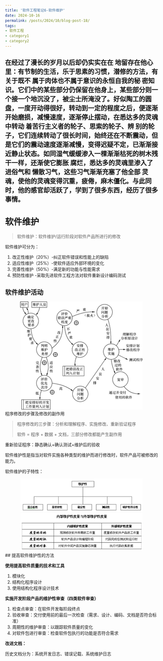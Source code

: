 ```yaml
---
title: '软件工程笔记6-软件维护'
date: 2024-10-16
permalink: /posts/2024/10/blog-post-18/
tags:
- 软件工程
- category1
- category2
---
```

在经过了漫长的岁月以后却仍实实在在
地留存在他心里：有节制的生活，乐于思素的习惯，潜修的方法，有关于既不
属于肉体也不属于意识的永恒自我的秘
密知识。它们中的某些部分仍保留在他身上，某些部分则一个接一个地沉没了，被尘士所淹没了。好似陶工的圆
盘，一度开动得很好，转动到一定的程度之后，便逐渐开始磨损，减慢速度，逐渐停止摆动，在悉达多的灵魂中转动
着苦行主义者的轮子、思索的轮子、辨
别的轮子，它们连续转动了很长时间，始终还在不断震动，但是它们的震动速度逐渐减慢，变得迟疑不定，已渐渐接近静止状态。如同湿气缓缓渗入一棵渐渐枯死的树木残干一样，还渐使它膨胀
腐烂，悉达多的灵魂里渗入了进俗气和
懒散习气，这些习气渐渐充塞了他全部
灵魂，使他的灵魂变得沉重，疲倦，麻木僵化。与此同时，他的感官却活跃了，学到了很多东西，经历了很多事情。
---

# 软件维护

> 软件维护：软件维护/运行阶段对软件产品所进行的修改
>

软件维护可分为：

1. 改正性维护（20%）-纠正软件错误和性能上的缺陷
2. 适应性维护（25%）-使软件适应外部环境的变化
3. 完善性维护（50%）-满足新的功能与性能需求
4. 预防性维护               -采取先进软件工程方法对软件重新设计编码测试

## 软件维护活动

<div style="text-align: center;">
    <img src="/images/2024-10-16-2/Untitled.png" width="80%" alt="">
</div>
程序修改的步骤及修改的副作用

> 程序修改的三步骤：分析和理解程序、实施修改、重新验证程序
>
>
> 软件 = 程序 + 数据 + 文档，三部分修改都能产生副作用
>

重新验证程序：静态确认+确认测试+维护后的验收

软件维护性是指当对软件实施各种类型的维护而进行修改时，软件产品可被修改的能力。

软件维护的子特性：

<div style="text-align: center;">
    <img src="/images/2024-10-16-2/Untitled%201.png" width="80%" alt="">
</div>

<div style="text-align: center;">
    <img src="/images/2024-10-16-2/Untitled%202.png" width="80%" alt="">
</div>
## 提高软件维护性的方法

**使用提高软件质量的技术和工具**

1. 模块化
2. 结构化程序设计
3. 使用结构化程序设计技术

**实施开发阶段产品的维护性审查（四类软件审查）**

1. 检查点审查：在软件开发每阶段终点
2. 验收审查：交付使用前的最后一次检查（需求、设计、编码、文档是否符合标准）
3. 周期性的维护审查：以跟踪软件质量的变化
4. 对软件包进行审查：检查软件包执行的功能是否符合需求

**改进文档：**

历史文档分为：系统开发日志、错误记载、系统维护日志